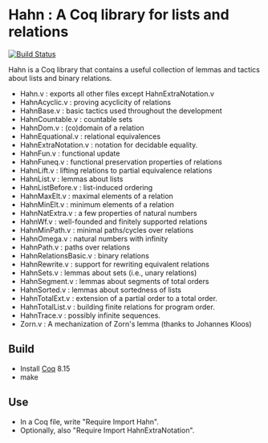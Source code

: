 # Hahn : A Coq library for lists and relations

[![Build Status](https://travis-ci.com/vafeiadis/hahn.svg?branch=master)](https://travis-ci.com/vafeiadis/hahn)

Hahn is a Coq library that contains a useful collection of lemmas and tactics
about lists and binary relations.

- Hahn.v : exports all other files except HahnExtraNotation.v
- HahnAcyclic.v : proving acyclicity of relations
- HahnBase.v : basic tactics used throughout the development
- HahnCountable.v : countable sets
- HahnDom.v : (co)domain of a relation
- HahnEquational.v : relational equivalences
- HahnExtraNotation.v : notation for decidable equality.
- HahnFun.v : functional update
- HahnFuneq.v : functional preservation properties of relations
- HahnLift.v : lifting relations to partial equivalence relations
- HahnList.v : lemmas about lists
- HahnListBefore.v : list-induced ordering
- HahnMaxElt.v : maximal elements of a relation
- HahnMinElt.v : minimum elements of a relation
- HahnNatExtra.v : a few properties of natural numbers
- HahnWf.v : well-founded and finitely supported relations
- HahnMinPath.v : minimal paths/cycles over relations
- HahnOmega.v : natural numbers with infinity
- HahnPath.v : paths over relations
- HahnRelationsBasic.v : binary relations
- HahnRewrite.v : support for rewriting equivalent relations
- HahnSets.v : lemmas about sets (i.e., unary relations)
- HahnSegment.v : lemmas about segments of total orders
- HahnSorted.v : lemmas about sortedness of lists 
- HahnTotalExt.v : extension of a partial order to a total order.
- HahnTotalList.v : building finite relations for program order.
- HahnTrace.v : possibly infinite sequences.
- Zorn.v : A mechanization of Zorn's lemma (thanks to Johannes Kloos)

## Build

- Install [Coq](http://coq.inria.fr) 8.15
- make

## Use

- In a Coq file, write "Require Import Hahn".
- Optionally, also "Require Import HahnExtraNotation".

